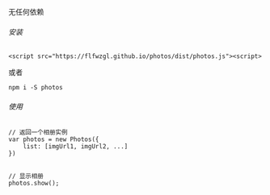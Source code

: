 无任何依赖

###### 安装
```
<script src="https://flfwzgl.github.io/photos/dist/photos.js"><script>
```

或者

```
npm i -S photos
```

###### 使用
```
// 返回一个相册实例
var photos = new Photos({
	list: [imgUrl1, imgUrl2, ...]
})


// 显示相册
photos.show();
```





